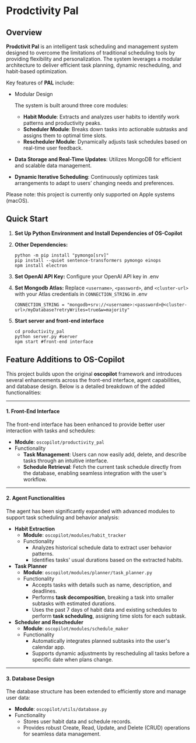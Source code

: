 # Prodctivity Pal

## Overview

**Prodctivit Pal** is an intelligent task scheduling and management system designed to overcome the limitations of traditional scheduling tools by providing flexibility and personalization. The system leverages a modular architecture to deliver efficient task planning, dynamic rescheduling, and habit-based optimization.

Key features of **PAL** include:

- Modular Design

   The system is built around three core modules:

  - **Habit Module**: Extracts and analyzes user habits to identify work patterns and productivity peaks.
  - **Scheduler Module**: Breaks down tasks into actionable subtasks and assigns them to optimal time slots.
  - **Rescheduler Module**: Dynamically adjusts task schedules based on real-time user feedback.

- **Data Storage and Real-Time Updates**: Utilizes MongoDB for efficient and scalable data management.

- **Dynamic Iterative Scheduling**: Continuously optimizes task arrangements to adapt to users’ changing needs and preferences.

Please note: this project is currently only supported on Apple systems (macOS).

## Quick Start

1. **Set Up Python Environment and Install Dependencies of OS-Copilot**

2. **Other Dependencies:**

   ```shell
   python -m pip install "pymongo[srv]"
   pip install --quiet sentence-transformers pymongo einops
   npm install electron
   ```

3. **Set OpenAI API Key:** Configure your OpenAI API key in .env

4. **Set Mongodb Atlas:** Replace `<username>`, `<password>`, and `<cluster-url>` with your Atlas credentials in `CONNECTION_STRING` in .env

   ```shell
   CONNECTION_STRING = "mongodb+srv://<username>:<password>@<cluster-url>/myDatabase?retryWrites=true&w=majority"
   ```

5. **Start server and front-end interface**
   ```shell
   cd productivity_pal
   python server.py #server
   npm start #front-end interface
   ```

   

## Feature Additions to OS-Copilot

This project builds upon the original **oscopilot** framework and introduces several enhancements across the front-end interface, agent capabilities, and database design. Below is a detailed breakdown of the added functionalities:

------

#### **1. Front-End Interface**

The front-end interface has been enhanced to provide better user interaction with tasks and schedules:

- **Module**: `oscopilot/productivity_pal`
- Functionality
  - **Task Management**: Users can now easily add, delete, and describe tasks through an intuitive interface.
  - **Schedule Retrieval**: Fetch the current task schedule directly from the database, enabling seamless integration with the user's workflow.

------

#### **2. Agent Functionalities**

The agent has been significantly expanded with advanced modules to support task scheduling and behavior analysis:

- **Habit Extraction**
  - **Module**: `oscopilot/modules/habit_tracker`
  - Functionality
    - Analyzes historical schedule data to extract user behavior patterns.
    - Identifies tasks' usual durations based on the extracted habits.
- **Task Planner**
  - **Module**: `oscopilot/modules/planner/task_planner.py`
  - Functionality
    - Accepts tasks with details such as name, description, and deadlines.
    - Performs **task decomposition**, breaking a task into smaller subtasks with estimated durations.
    - Uses the past 7 days of habit data and existing schedules to perform **task scheduling**, assigning time slots for each subtask.
- **Scheduler and Rescheduler**
  - **Module**: `oscopilot/modules/schedule_maker`
  - Functionality
    - Automatically integrates planned subtasks into the user's calendar app.
    - Supports dynamic adjustments by rescheduling all tasks before a specific date when plans change.

------

#### **3. Database Design**

The database structure has been extended to efficiently store and manage user data:

- **Module**: `oscopilot/utils/database.py`
- Functionality
  - Stores user habit data and schedule records.
  - Provides robust Create, Read, Update, and Delete (CRUD) operations for seamless data management.

